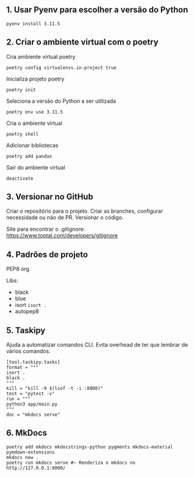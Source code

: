 ## 1. Usar Pyenv para escolher a versão do Python

`pyenv install 3.11.5`

## 2. Criar o ambiente virtual com o poetry

Cria ambiente virtual poetry

`poetry config virtualenvs.in-project true` 

Inicializa projeto poetry

`poetry init`

Seleciona a versão do Python a ser utilizada

`poetry env use 3.11.5`

Cria o ambiente virtual

`poetry shell`

Adicionar bibliotecas

`poetry add pandas`

Sair do ambiente virtual

`deactivate`

## 3. Versionar no GitHub

Criar o repositório para o projeto. Criar as branches, configurar necessidade ou não de PR. Versionar o código. 

Site para encontrar o .gitignore: https://www.toptal.com/developers/gitignore

## 4. Padrões de projeto

PEP8 org.

Libs:
* black
* blue
* isort
`isort .` 
* autopep8

## 5. Taskipy

Ajuda a automatizar comandos CLI. Evita overhead de ter que lembrar de vários comandos.

```
[tool.taskipy.tasks]
format = """
isort .
black .
"""
kill = "kill -9 $(lsof -t -i :8000)"
test = "pytest -v"
run = """
python3 app/main.py
"""
doc = "mkdocs serve"
```

## 6. MkDocs

```
poetry add mkdocs mkdocstrings-python pygments mkdocs-material pymdown-extensions
mkdocs new .
poetry run mkdocs serve #— Renderiza o mkdocs no http://127.0.0.1:8000/
```